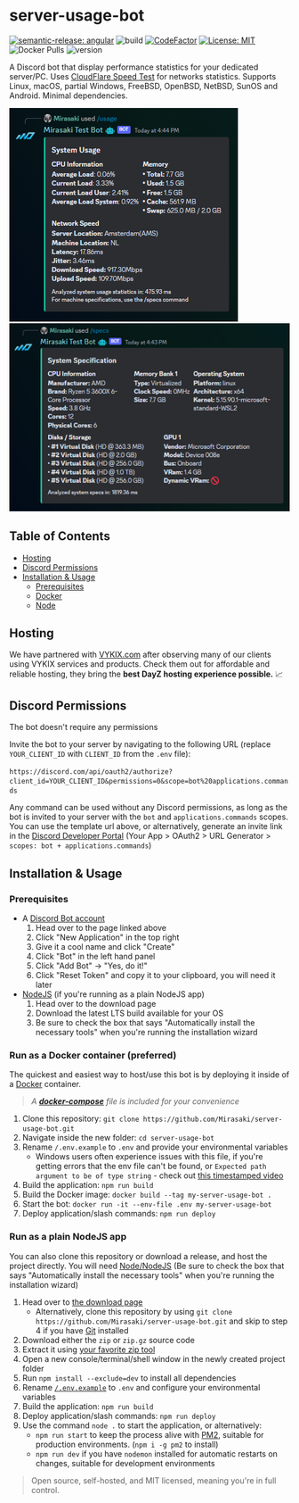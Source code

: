 # server-usage-bot

[![semantic-release: angular](https://img.shields.io/badge/semantic--release-angular-e10079?logo=semantic-release)](https://github.com/semantic-release/semantic-release)
![build](https://img.shields.io/github/actions/workflow/status/mirasaki/server-usage-bot/test.yml?branch=dev)
[![CodeFactor](https://www.codefactor.io/repository/github/mirasaki/server-usage-bot/badge)](https://www.codefactor.io/repository/github/mirasaki/server-usage-bot)
[![License: MIT](https://img.shields.io/badge/License-MIT-yellow.svg)](https://opensource.org/licenses/MIT)
![Docker Pulls](https://img.shields.io/docker/pulls/mirasaki/server-usage-bot)
![version](https://img.shields.io/github/v/release/Mirasaki/server-usage-bot)

A Discord bot that display performance statistics for your dedicated server/PC. Uses [CloudFlare Speed Test](https://speed.cloudflare.com/) for networks statistics. Supports Linux, macOS, partial Windows, FreeBSD, OpenBSD, NetBSD, SunOS and Android. Minimal dependencies.

![usage](./assets/usage.png)
![specs](./assets/specs.png)

## Table of Contents

- [Hosting](#hosting)
- [Discord Permissions](#discord-permissions)
- [Installation & Usage](#installation--usage)
  - [Prerequisites](#prerequisites)
  - [Docker](#run-as-a-docker-container-preferred)
  - [Node](#run-as-a-plain-nodejs-app)

## Hosting

We have partnered with [VYKIX.com](https://portal.vykix.com/aff.php?aff=17) after observing many of our clients using VYKIX services and products. Check them out for affordable and reliable hosting, they bring the **best DayZ hosting experience possible.** 📈

## Discord Permissions

The bot doesn't require any permissions

Invite the bot to your server by navigating to the following URL (replace `YOUR_CLIENT_ID` with `CLIENT_ID` from the `.env` file):

`https://discord.com/api/oauth2/authorize?client_id=YOUR_CLIENT_ID&permissions=0&scope=bot%20applications.commands`

Any command can be used without any Discord permissions, as long as the bot is invited to your server with the `bot` and `applications.commands` scopes. You can use the template url above, or alternatively, generate an invite link in the [Discord Developer Portal](https://discord.com/developers/applications) (Your App > OAuth2 > URL Generator > `scopes: bot + applications.commands`)

## Installation & Usage

### Prerequisites

- A [Discord Bot account](https://discord.com/developers/applications "Discord Developer Portal")
    1) Head over to the page linked above
    2) Click "New Application" in the top right
    3) Give it a cool name and click "Create"
    4) Click "Bot" in the left hand panel
    5) Click "Add Bot" -> "Yes, do it!"
    6) Click "Reset Token" and copy it to your clipboard, you will need it later
- [NodeJS](https://nodejs.org/en/download/ "Node official website") (if you're running as a plain NodeJS app)
    1) Head over to the download page
    2) Download the latest LTS build available for your OS
    3) Be sure to check the box that says "Automatically install the necessary tools" when you're running the installation wizard

### Run as a Docker container (preferred)

The quickest and easiest way to host/use this bot is by deploying it inside of a [Docker](https://docs.docker.com/engine/install/ "Official Docker Website") container.

> *A [**docker-compose**](https://docs.docker.com/compose/ "View docker-compose documentation") file is included for your convenience*

1. Clone this repository: `git clone https://github.com/Mirasaki/server-usage-bot.git`
2. Navigate inside the new folder: `cd server-usage-bot`
3. Rename `/.env.example` to `.env` and provide your environmental variables
    - Windows users often experience issues with this file, if you're getting errors that the env file can't be found, or `Expected path argument to be of type string` - check out [this timestamped video](https://youtu.be/6rOCUZ8opLM?t=42)
4. Build the application: `npm run build`
5. Build the Docker image: `docker build --tag my-server-usage-bot .`
6. Start the bot: `docker run -it --env-file .env my-server-usage-bot`
7. Deploy application/slash commands: `npm run deploy`

### Run as a plain NodeJS app

You can also clone this repository or download a release, and host the project directly. You will need [Node/NodeJS](https://nodejs.org/en/ "Node official website") (Be sure to check the box that says "Automatically install the necessary tools" when you're running the installation wizard)

1. Head over to [the download page](https://github.com/Mirasaki/server-usage-bot/releases/)
    - Alternatively, clone this repository by using `git clone https://github.com/Mirasaki/server-usage-bot.git` and skip to step 4 if you have [Git](https://git-scm.com/downloads "Git Download Section") installed
2. Download either the `zip` or `zip.gz` source code
3. Extract it using [your favorite zip tool](https://www.rarlab.com/download.htm "It's WinRar, duh")
4. Open a new console/terminal/shell window in the newly created project folder
5. Run `npm install --exclude=dev` to install all dependencies
6. Rename [`/.env.example`](/.env.example "View .env.example file in current repository") to `.env` and configure your environmental variables
7. Build the application: `npm run build`
8. Deploy application/slash commands: `npm run deploy`
9. Use the command `node .` to start the application, or alternatively:
    - `npm run start` to keep the process alive with [PM2](https://pm2.io/ "PM2 | Official Website"), suitable for production environments. (`npm i -g pm2` to install)
    - `npm run dev` if you have `nodemon` installed for automatic restarts on changes, suitable for development environments

> Open source, self-hosted, and MIT licensed, meaning you're in full control.
